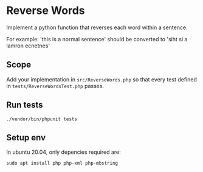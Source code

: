 # Reverse Words

Implement a python function that reverses each word within a sentence.

For example: 'this is a normal sentence' should be converted to 'siht si a lamron ecnetnes'

## Scope

Add your implementation in `src/ReverseWords.php` so that every test defined in `tests/ReverseWordsTest.php` passes.

## Run tests

`./vendor/bin/phpunit tests`

## Setup env

In ubuntu 20.04, only depencies required are:

`sudo apt install php php-xml php-mbstring`
